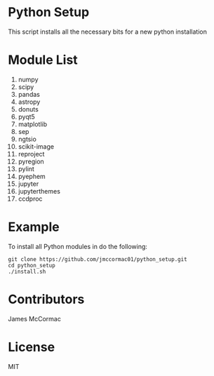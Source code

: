 # Python Setup

This script installs all the necessary bits for a new python installation

# Module List

   1. numpy
   1. scipy
   1. pandas
   1. astropy
   1. donuts
   1. pyqt5
   1. matplotlib
   1. sep
   1. ngtsio
   1. scikit-image
   1. reproject
   1. pyregion
   1. pylint
   1. pyephem
   1. jupyter
   1. jupyterthemes
   1. ccdproc

# Example

To install all Python modules in do the following:

```
git clone https://github.com/jmccormac01/python_setup.git
cd python_setup
./install.sh
```

# Contributors

James McCormac

# License

MIT

